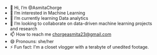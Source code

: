 - 👋 Hi, I’m @AsmitaChorge
- 👀 I’m interested in Machine Learning 
- 🌱 I’m currently learning Data analytics 
- 💞️ I’m looking to collaborate on data-driven machine learning projects and research
- 📫 How to reach me chorgeasmita23@gmail.com
- 😄 Pronouns: she/her
- ⚡ Fun fact: I'm a closet vlogger with a terabyte of unedited footage.

<!---
AsmitaChorge/AsmitaChorge is a ✨ special ✨ repository because its `README.md` (this file) appears on your GitHub profile.
You can click the Preview link to take a look at your changes.
--->

